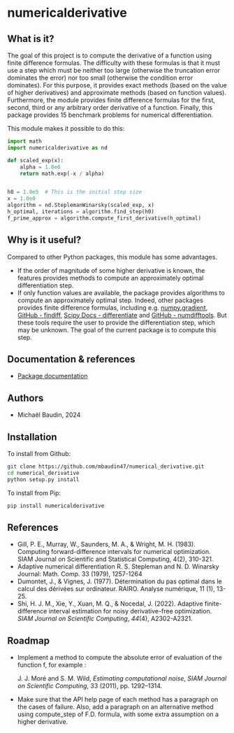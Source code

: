 # numericalderivative

## What is it?

The goal of this project is to compute the derivative of a function
using finite difference formulas.
The difficulty with these formulas is that it must use a 
step which must be neither too large (otherwise the truncation error dominates 
the error) nor too small (otherwise the condition error dominates).
For this purpose, it provides exact methods (based on the value 
of higher derivatives) and approximate methods (based on function values).
Furthermore, the module provides finite difference formulas for the 
first, second, third or any arbitrary order derivative of a function.
Finally, this package provides 15 benchmark problems for numerical
differentiation.

This module makes it possible to do this:

```python
import math
import numericalderivative as nd

def scaled_exp(x):
    alpha = 1.0e6
    return math.exp(-x / alpha)


h0 = 1.0e5  # This is the initial step size
x = 1.0e0
algorithm = nd.SteplemanWinarsky(scaled_exp, x)
h_optimal, iterations = algorithm.find_step(h0)
f_prime_approx = algorithm.compute_first_derivative(h_optimal)
```

## Why is it useful?

Compared to other Python packages, this module has some advantages.
- If the order of magnitude of some higher derivative is known,
  the features provides methods to compute an approximately optimal
  differentiation step.
- If only function values are available, the package provides algorithms
  to compute an approximately optimal step.
  Indeed, other packages provides finite difference formulas, including
  e.g. [numpy.gradient](https://numpy.org/doc/stable/reference/generated/numpy.gradient.html),
  [GitHub - findiff](https://github.com/maroba/findiff),
  [Scipy Docs - differentiate](http://scipy.github.io/devdocs/reference/generated/scipy.differentiate.derivative.html) and
  [GitHub - numdifftools](https://github.com/pbrod/numdifftools).
  But these tools require the user to provide the differentiation
  step, which may be unknown.
  The goal of the current package is to compute this step.

## Documentation & references

- [Package documentation](https://mbaudin47.github.io/numericalderivative/main/index.html)

## Authors

* Michaël Baudin, 2024

## Installation

To install from Github:

```bash
git clone https://github.com/mbaudin47/numerical_derivative.git
cd numerical_derivative
python setup.py install
```

To install from Pip:

```bash
pip install numericalderivative
```

## References
- Gill, P. E., Murray, W., Saunders, M. A., & Wright, M. H. (1983). 
  Computing forward-difference intervals for numerical optimization. 
  SIAM Journal on Scientific and Statistical Computing, 4(2), 310-321.
- Adaptive numerical differentiation
  R. S. Stepleman and N. D. Winarsky
  Journal: Math. Comp. 33 (1979), 1257-1264 
- Dumontet, J., & Vignes, J. (1977). 
  Détermination du pas optimal dans le calcul des dérivées sur ordinateur. 
  RAIRO. Analyse numérique, 11 (1), 13-25.
- Shi, H. J. M., Xie, Y., Xuan, M. Q., & Nocedal, J. (2022). 
  Adaptive finite-difference interval estimation for noisy 
  derivative-free optimization. _SIAM Journal on Scientific Computing_, 
  _44_(4), A2302-A2321.

## Roadmap
- Implement a method to compute the absolute error of evaluation of the function f, 
  for example :

    J. J. Moré and S. M. Wild, _Estimating computational noise_, 
    _SIAM Journal on Scientific Computing_, 33 (2011), pp. 1292–1314.

- Make sure that the API help page of each method has a paragraph on the
  cases of failure.
  Also, add a paragraph on an alternative method using compute_step of F.D.
  formula, with some extra assumption on a higher derivative.
